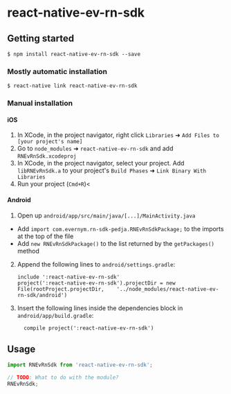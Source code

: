 
# react-native-ev-rn-sdk

## Getting started

`$ npm install react-native-ev-rn-sdk --save`

### Mostly automatic installation

`$ react-native link react-native-ev-rn-sdk`

### Manual installation


#### iOS

1. In XCode, in the project navigator, right click `Libraries` ➜ `Add Files to [your project's name]`
2. Go to `node_modules` ➜ `react-native-ev-rn-sdk` and add `RNEvRnSdk.xcodeproj`
3. In XCode, in the project navigator, select your project. Add `libRNEvRnSdk.a` to your project's `Build Phases` ➜ `Link Binary With Libraries`
4. Run your project (`Cmd+R`)<

#### Android

1. Open up `android/app/src/main/java/[...]/MainActivity.java`
  - Add `import com.evernym.rn-sdk-pedja.RNEvRnSdkPackage;` to the imports at the top of the file
  - Add `new RNEvRnSdkPackage()` to the list returned by the `getPackages()` method
2. Append the following lines to `android/settings.gradle`:
  	```
  	include ':react-native-ev-rn-sdk'
  	project(':react-native-ev-rn-sdk').projectDir = new File(rootProject.projectDir, 	'../node_modules/react-native-ev-rn-sdk/android')
  	```
3. Insert the following lines inside the dependencies block in `android/app/build.gradle`:
  	```
      compile project(':react-native-ev-rn-sdk')
  	```


## Usage
```javascript
import RNEvRnSdk from 'react-native-ev-rn-sdk';

// TODO: What to do with the module?
RNEvRnSdk;
```
  